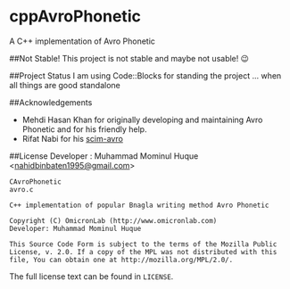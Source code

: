 cppAvroPhonetic
===============

A C++ implementation of Avro Phonetic

##Not Stable!
This project is not stable and maybe not usable! :wink:

##Project Status
I am using Code::Blocks for standing the project ... when all things are good standalone

##Acknowledgements

 - Mehdi Hasan Khan for originally developing and maintaining Avro Phonetic and for his friendly help.
 - Rifat Nabi for his [scim-avro](https://code.google.com/p/scim-avro/)
 
##License
Developer : Muhammad Mominul Huque <<nahidbinbaten1995@gmail.com>>

	CAvroPhonetic
    avro.c
        
    C++ implementation of popular Bnagla writing method Avro Phonetic
        
    Copyright (C) OmicronLab (http://www.omicronlab.com)
    Developer: Muhammad Mominul Huque
        
    This Source Code Form is subject to the terms of the Mozilla Public
    License, v. 2.0. If a copy of the MPL was not distributed with this
    file, You can obtain one at http://mozilla.org/MPL/2.0/.
 
The full license text can be found in `LICENSE`.
